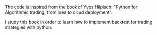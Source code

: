 The code is inspired from the book of Yves Hilpisch: "Python for Algorithmic trading, from idea to cloud deployment". 

I study this book in order to learn how to implement backtest for trading strategies with python. 
